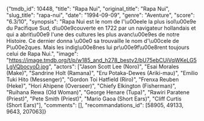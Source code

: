 {"tmdb_id": 10448, "title": "Rapa Nui", "original_title": "Rapa Nui", "slug_title": "rapa-nui", "date": "1994-09-09", "genre": "Aventure", "score": "6.3/10", "synopsis": "Rapa Nui est le nom de l'\u00eele la plus isol\u00e9e du Pacifique Sud, d\u00e9couverte en 1722 par un navigateur hollandais et qui a abrit\u00e9 l'une des cultures les plus avanc\u00e9es de notre Histoire. Ce dernier donna \u00e0 sa trouvaille le nom d'\u00cele de P\u00e2ques. Mais les indig\u00e8nes lui pr\u00e9f\u00e8rent toujours celui de Rapa Nui.", "image": "https://image.tmdb.org/t/p/w185_and_h278_bestv2/bU75ebCUiVqWKeLG5LgVQbocyoD.jpg", "actors": ["Jason Scott Lee (Noro)", "Esai Morales (Make)", "Sandrine Holt (Ramana)", "Eru Potaka-Dewes (Ariki-mau)", "Emilio Tuki Hito (Messenger)", "Gordon Toi Hatfield (Riro)", "Frenxa Reuben (Heke)", "Hori Ahipene (Overseer)", "Chiefy Elkington (Fisherman)", "Ruihana Rewa (Old Woman)", "George Henare (Tupa)", "Rawiri Paratene (Priest)", "Pete Smith (Priest)", "Mario Gaoa (Short Ears)", "Cliff Curtis (Short Ears)"], "comments": [], "recommandations_id": [58905, 49133, 9643, 207063]}